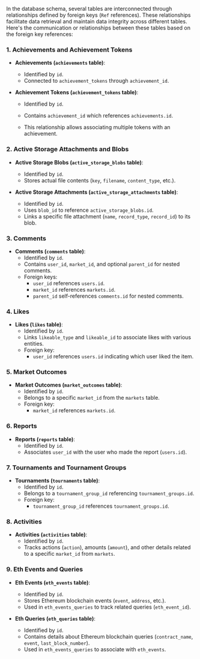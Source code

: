 In the database schema, several tables are interconnected through relationships defined by foreign keys (`Ref` references). These relationships facilitate data retrieval and maintain data integrity across different tables. Here's the communication or relationships between these tables based on the foreign key references:

### 1. Achievements and Achievement Tokens

- **Achievements (`achievements` table)**:
  - Identified by `id`.
  - Connected to `achievement_tokens` through `achievement_id`.

- **Achievement Tokens (`achievement_tokens` table)**:
  - Identified by `id`.
  - Contains `achievement_id` which references `achievements.id`.
  
  - This relationship allows associating multiple tokens with an achievement.

### 2. Active Storage Attachments and Blobs

- **Active Storage Blobs (`active_storage_blobs` table)**:
  - Identified by `id`.
  - Stores actual file contents (`key`, `filename`, `content_type`, etc.).

- **Active Storage Attachments (`active_storage_attachments` table)**:
  - Identified by `id`.
  - Uses `blob_id` to reference `active_storage_blobs.id`.
  - Links a specific file attachment (`name`, `record_type`, `record_id`) to its blob.

### 3. Comments

- **Comments (`comments` table)**:
  - Identified by `id`.
  - Contains `user_id`, `market_id`, and optional `parent_id` for nested comments.
  - Foreign keys:
    - `user_id` references `users.id`.
    - `market_id` references `markets.id`.
    - `parent_id` self-references `comments.id` for nested comments.

### 4. Likes

- **Likes (`likes` table)**:
  - Identified by `id`.
  - Links `likeable_type` and `likeable_id` to associate likes with various entities.
  - Foreign key:
    - `user_id` references `users.id` indicating which user liked the item.

### 5. Market Outcomes

- **Market Outcomes (`market_outcomes` table)**:
  - Identified by `id`.
  - Belongs to a specific `market_id` from the `markets` table.
  - Foreign key:
    - `market_id` references `markets.id`.

### 6. Reports

- **Reports (`reports` table)**:
  - Identified by `id`.
  - Associates `user_id` with the user who made the report (`users.id`).

### 7. Tournaments and Tournament Groups

- **Tournaments (`tournaments` table)**:
  - Identified by `id`.
  - Belongs to a `tournament_group_id` referencing `tournament_groups.id`.
  - Foreign key:
    - `tournament_group_id` references `tournament_groups.id`.

### 8. Activities

- **Activities (`activities` table)**:
  - Identified by `id`.
  - Tracks actions (`action`), amounts (`amount`), and other details related to a specific `market_id` from `markets`.

### 9. Eth Events and Queries

- **Eth Events (`eth_events` table)**:
  - Identified by `id`.
  - Stores Ethereum blockchain events (`event`, `address`, etc.).
  - Used in `eth_events_queries` to track related queries (`eth_event_id`).

- **Eth Queries (`eth_queries` table)**:
  - Identified by `id`.
  - Contains details about Ethereum blockchain queries (`contract_name`, `event`, `last_block_number`).
  - Used in `eth_events_queries` to associate with `eth_events`.
